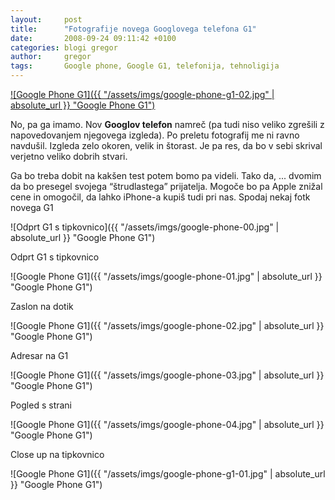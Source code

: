 ```yaml
---
layout:     post
title:      "Fotografije novega Googlovega telefona G1"
date:       2008-09-24 09:11:42 +0100
categories: blogi gregor
author:		gregor
tags:		Google phone, Google G1, telefonija, tehnoligija
---
```


[![Google Phone G1]({{ "/assets/imgs/google-phone-g1-02.jpg" | absolute_url }} "Google Phone G1")](https://en.wikipedia.org/wiki/HTC_Dream)


No, pa ga imamo. Nov **Googlov telefon** namreč (pa tudi niso veliko zgrešili z napovedovanjem njegovega izgleda). Po preletu fotografij me ni ravno navdušil. Izgleda zelo okoren, velik in štorast. Je pa res, da bo v sebi skrival verjetno veliko dobrih stvari. 

Ga bo treba dobit na kakšen test potem bomo pa videli. Tako da, ... dvomim da bo presegel svojega “štrudlastega” prijatelja. Mogoče bo pa Apple znižal cene in omogočil, da lahko iPhone-a kupiš tudi pri nas. Spodaj nekaj fotk novega G1

![Odprt G1 s tipkovnico]({{ "/assets/imgs/google-phone-00.jpg" | absolute_url }} "Google Phone G1") 

Odprt G1 s tipkovnico  

![Google Phone G1]({{ "/assets/imgs/google-phone-01.jpg" | absolute_url }} "Google Phone G1")

Zaslon na dotik  

![Google Phone G1]({{ "/assets/imgs/google-phone-02.jpg" | absolute_url }} "Google Phone G1") 

Adresar na G1  

![Google Phone G1]({{ "/assets/imgs/google-phone-03.jpg" | absolute_url }} "Google Phone G1")

Pogled s strani  

![Google Phone G1]({{ "/assets/imgs/google-phone-04.jpg" | absolute_url }} "Google Phone G1")

Close up na tipkovnico

![Google Phone G1]({{ "/assets/imgs/google-phone-g1-01.jpg" | absolute_url }} "Google Phone G1")